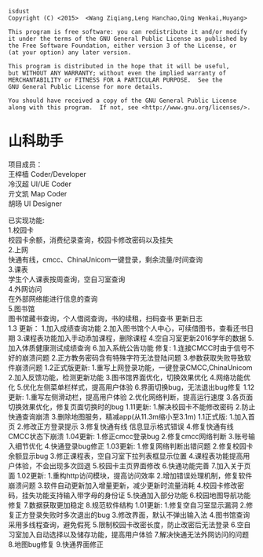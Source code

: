    isdust
    Copyright (C) <2015>  <Wang Ziqiang,Leng Hanchao,Qing Wenkai,Huyang>

    This program is free software: you can redistribute it and/or modify
    it under the terms of the GNU General Public License as published by
    the Free Software Foundation, either version 3 of the License, or
    (at your option) any later version.

    This program is distributed in the hope that it will be useful,
    but WITHOUT ANY WARRANTY; without even the implied warranty of
    MERCHANTABILITY or FITNESS FOR A PARTICULAR PURPOSE.  See the
    GNU General Public License for more details.

    You should have received a copy of the GNU General Public License
    along with this program.  If not, see <http://www.gnu.org/licenses/>.

# 山科助手  
项目成员：  
            王梓樯   Coder/Developer  
            冷汉超   UI/UE Coder  
            亓文凯   Map Coder  
            胡旸     UI Designer  
              
已实现功能:   
              1.校园卡  
                    校园卡余额，消费纪录查询，校园卡修改密码以及挂失  
              2.上网  
                    快通有线，cmcc、ChinaUnicom一键登录，剩余流量/时间查询  
              3.课表  
                    学生个人课表按周查询，空自习室查询  
              4.外网访问  
                    在外部网络能进行信息的查询  
              5.图书馆  
                    图书馆藏书查询，个人借阅查询，书的续租，扫码查书
  更新日志  
      1.3
  	更新：
  	        1.加入成绩查询功能
          	2.加入图书馆个人中心，可续借图书，查看还书日期
          	3.课程表功能加入手动添加课程，删除课程
          	4.空自习室更新2016学年的数据
          	5.加入体质健康测试成绩查询
          	6.加入系统公告功能
  	修复:
          	1.连接CMCC时由于信号不好的崩溃问题
            	2.正方教务密码含有特殊字符无法登陆问题
          	3.参数获取失败导致软件崩溃问题
     1.2正式版更新:
        1.重写上网登录功能，一键登录CMCC,ChinaUnicom
        2.加入反馈功能，检测更新功能
        3.图书馆界面优化，切换效果优化
        4.网络功能优化
        5.优化左侧菜单栏样式，提高用户体验
        6.界面切换bug，无法退出bug修复
    1.12更新:
        1.重写左侧滑动栏，提高用户体验
        2.优化网络判断，提高运行速度
        3.各页面切换效果优化，修复页面切换时的bug
        1.11更新:
        1.解决校园卡不能修改密码
        2.防止快通查询崩溃
        3.删除地图服务，精减app(从11.3m缩小至3.1m)
    1.1正式版:
        1.加入首页
        2.修改正方登录提示
        3.修复快通有线 信息显示格式错误
        4.修复快通有线 CMCC状态下崩溃
    1.04更新:
        1.修正cmcc登录bug
        2.修复cmcc网络判断
        3.账号输入细节优化
        4.快通登录bug修正
    1.03更新:
        1.修复网络判断出错问题
        2.修复校园卡余额显示bug
        3.修正课程表，空自习室下拉列表框显示位置
        4.课程表功能提高用户体验，不会出现多次回退
        5.校园卡主页界面修改
        6.快通功能完善
        7.加入关于页面
    1.02更新:
        1.重构http访问模块，提高访问效率
        2.增加错误处理机制，修复软件崩溃问题
        3.软件自动更新加入增量更新，减少更新时流量消耗
        4.校园卡修改密码，挂失功能支持输入带字母的身份证
        5.快通加入部分功能
        6.校园地图导航功能修复
        7.数据获取更加稳定
        8.规范软件结构
    1.01更新:
        1.修复空自习室显示漏洞
        2.修复正方登录失败时多次退出的bug
        3.修改界面，默认不弹出输入法
        4.图书馆查询采用多线程查询，避免假死
        5.限制校园卡改密长度，防止改密后无法登录
        6.空自习室加入自动选择以及储存功能，提高用户体验
        7.解决快通无法外网访问的问题
        8.地图bug修复
        9.快通界面修正
